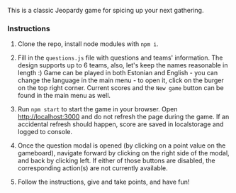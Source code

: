 This is a classic Jeopardy game for spicing up your next gathering.

### Instructions

1. Clone the repo, install node modules with `npm i`.

2. Fill in the `questions.js` file with questions and teams' information. The design supports up to 6 teams, also, let's keep the names reasonable in length :) Game can be played in both Estonian and English - you can change the language in the main menu - to open it, click on the burger on the top right corner. Current scores and the `New game` button can be found in the main menu as well.

3. Run `npm start` to start the game in your browser. Open [http://localhost:3000](http://localhost:3000) and do not refresh the page during the game.
   If an accidental refresh should happen, score are saved in localstorage and logged to console.

4. Once the question modal is opened (by clicking on a point value on the gameboard), navigate forward by clicking on the right side of the modal, and back by clicking left. If either of those buttons are disabled, the corresponding action(s) are not currently available.

5. Follow the instructions, give and take points, and have fun!
